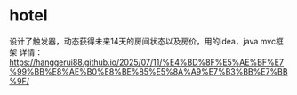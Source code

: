 # hotel
设计了触发器，动态获得未来14天的房间状态以及房价，用的idea，java mvc框架
详情：https://hanggerui88.github.io/2025/07/11/%E4%BD%8F%E5%AE%BF%E7%99%BB%E8%AE%B0%E8%BE%85%E5%8A%A9%E7%B3%BB%E7%BB%9F/
